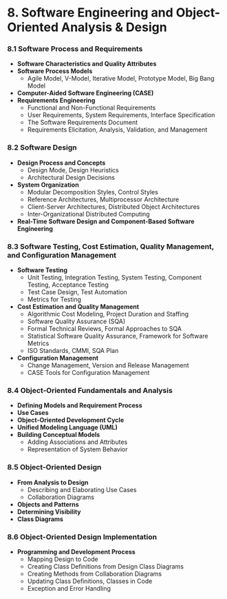 # 8. Software Engineering and Object-Oriented Analysis & Design

### **8.1 Software Process and Requirements**

* **Software Characteristics and Quality Attributes**
* **Software Process Models**
  * Agile Model, V-Model, Iterative Model, Prototype Model, Big Bang Model
* **Computer-Aided Software Engineering (CASE)**
* **Requirements Engineering**
  * Functional and Non-Functional Requirements
  * User Requirements, System Requirements, Interface Specification
  * The Software Requirements Document
  * Requirements Elicitation, Analysis, Validation, and Management

### **8.2 Software Design**

* **Design Process and Concepts**
  * Design Mode, Design Heuristics
  * Architectural Design Decisions
* **System Organization**
  * Modular Decomposition Styles, Control Styles
  * Reference Architectures, Multiprocessor Architecture
  * Client-Server Architectures, Distributed Object Architectures
  * Inter-Organizational Distributed Computing
* **Real-Time Software Design and Component-Based Software Engineering**

### **8.3 Software Testing, Cost Estimation, Quality Management, and Configuration Management**

* **Software Testing**
  * Unit Testing, Integration Testing, System Testing, Component Testing, Acceptance Testing
  * Test Case Design, Test Automation
  * Metrics for Testing
* **Cost Estimation and Quality Management**
  * Algorithmic Cost Modeling, Project Duration and Staffing
  * Software Quality Assurance (SQA)
  * Formal Technical Reviews, Formal Approaches to SQA
  * Statistical Software Quality Assurance, Framework for Software Metrics
  * ISO Standards, CMMI, SQA Plan
* **Configuration Management**
  * Change Management, Version and Release Management
  * CASE Tools for Configuration Management

### **8.4 Object-Oriented Fundamentals and Analysis**

* **Defining Models and Requirement Process**
* **Use Cases**
* **Object-Oriented Development Cycle**
* **Unified Modeling Language (UML)**
* **Building Conceptual Models**
  * Adding Associations and Attributes
  * Representation of System Behavior

### **8.5 Object-Oriented Design**

* **From Analysis to Design**
  * Describing and Elaborating Use Cases
  * Collaboration Diagrams
* **Objects and Patterns**
* **Determining Visibility**
* **Class Diagrams**

### **8.6 Object-Oriented Design Implementation**

* **Programming and Development Process**
  * Mapping Design to Code
  * Creating Class Definitions from Design Class Diagrams
  * Creating Methods from Collaboration Diagrams
  * Updating Class Definitions, Classes in Code
  * Exception and Error Handling

